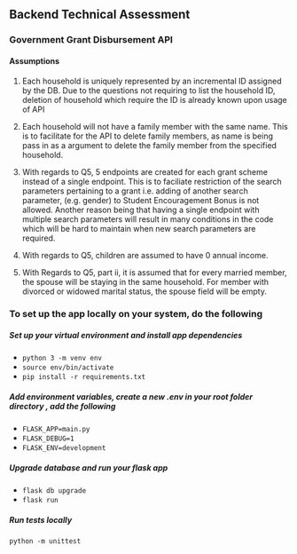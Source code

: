## Backend Technical Assessment

### Government Grant Disbursement API

#### Assumptions

1.  Each household is uniquely represented by an incremental ID assigned by the DB. Due to the questions not requiring to list the household ID, deletion of household which require the ID is already known upon usage of API

2.  Each household will not have a family member with the same name. This is to facilitate for the API to delete family members, as name is being pass in as a argument to delete the family member from the specified household.

3.  With regards to Q5, 5 endpoints are created for each grant scheme instead of a single endpoint. This is to faciliate restriction of the search parameters pertaining to a grant i.e. adding of another search parameter, (e.g. gender) to Student Encouragement Bonus is not allowed. Another reason being that having a single endpoint with multiple search parameters will result in many conditions in the code which will be hard to maintain when new search parameters are required.

4.  With regards to Q5, children are assumed to have 0 annual income.

5.  With Regards to Q5, part ii, it is assumed that for every married member, the spouse will be staying in the same household. For member with divorced or widowed marital status, the spouse field will be empty.

### To set up the app locally on your system, do the following

##### Set up your virtual environment and install app dependencies

- `python 3 -m venv env `
- `source env/bin/activate `
- `pip install -r requirements.txt`

##### Add environment variables, create a new .env in your root folder directory , add the following

- `FLASK_APP=main.py`
- `FLASK_DEBUG=1 `
- `FLASK_ENV=development`

##### Upgrade database and run your flask app

- `flask db upgrade`
- `flask run`

##### Run tests locally

`python -m unittest`
